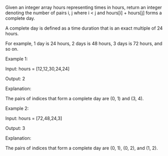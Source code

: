 Given an integer array hours representing times in hours, return an integer denoting the number of pairs i, j where i < j and hours[i] + hours[j] forms a complete day.

A complete day is defined as a time duration that is an exact multiple of 24 hours.

For example, 1 day is 24 hours, 2 days is 48 hours, 3 days is 72 hours, and so on.

 

Example 1:

Input: hours = [12,12,30,24,24]

Output: 2

Explanation:

The pairs of indices that form a complete day are (0, 1) and (3, 4).

Example 2:

Input: hours = [72,48,24,3]

Output: 3

Explanation:

The pairs of indices that form a complete day are (0, 1), (0, 2), and (1, 2).